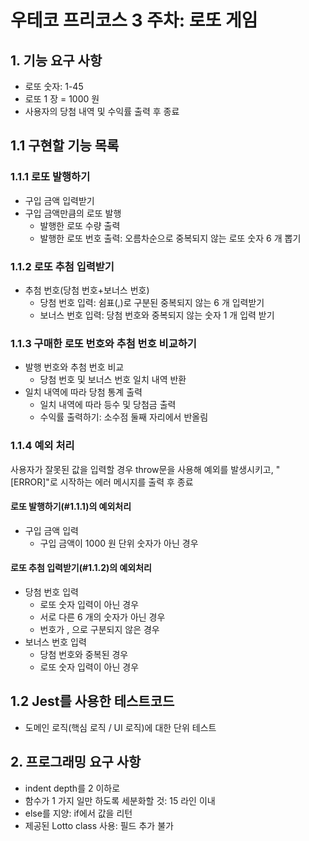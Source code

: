 # 우테코 프리코스 3 주차: 로또 게임

## 1. 기능 요구 사항

- 로또 숫자: 1-45
- 로또 1 장 = 1000 원
- 사용자의 당첨 내역 및 수익률 출력 후 종료

## 1.1 구현할 기능 목록

### 1.1.1 로또 발행하기

- 구입 금액 입력받기
- 구입 금액만큼의 로또 발행
  - 발행한 로또 수량 출력
  - 발행한 로또 번호 출력: 오름차순으로 중복되지 않는 로또 숫자 6 개 뽑기

### 1.1.2 로또 추첨 입력받기

- 추첨 번호(당첨 번호+보너스 번호)
  - 당첨 번호 입력: 쉼표(,)로 구분된 중복되지 않는 6 개 입력받기
  - 보너스 번호 입력: 당첨 번호와 중복되지 않는 숫자 1 개 입력 받기

### 1.1.3 구매한 로또 번호와 추첨 번호 비교하기

- 발행 번호와 추첨 번호 비교
  - 당첨 번호 및 보너스 번호 일치 내역 반환
- 일치 내역에 따라 당첨 통계 출력
  - 일치 내역에 따라 등수 및 당첨금 출력
  - 수익률 출력하기: 소수점 둘째 자리에서 반올림

### 1.1.4 예외 처리

사용자가 잘못된 값을 입력할 경우 throw문을 사용해 예외를 발생시키고, "[ERROR]"로 시작하는 에러 메시지를 출력 후 종료

#### 로또 발행하기(#1.1.1)의 예외처리

- 구입 금액 입력
  - 구입 금액이 1000 원 단위 숫자가 아닌 경우

#### 로또 추첨 입력받기(#1.1.2)의 예외처리

- 당첨 번호 입력
  - 로또 숫자 입력이 아닌 경우
  - 서로 다른 6 개의 숫자가 아닌 경우
  - 번호가 , 으로 구분되지 않은 경우
- 보너스 번호 입력
  - 당첨 번호와 중복된 경우
  - 로또 숫자 입력이 아닌 경우

## 1.2 Jest를 사용한 테스트코드

- 도메인 로직(핵심 로직 / UI 로직)에 대한 단위 테스트

## 2. 프로그래밍 요구 사항

- indent depth를 2 이하로
- 함수가 1 가지 일만 하도록 세분화할 것: 15 라인 이내
- else를 지양: if에서 값을 리턴
- 제공된 Lotto class 사용: 필드 추가 불가
